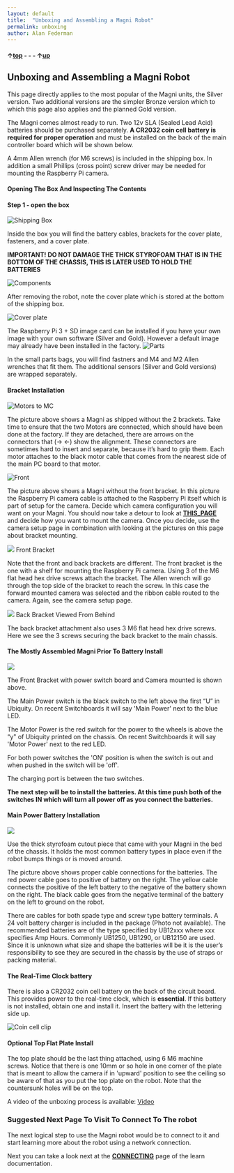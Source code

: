 ```yaml
---
layout: default
title:  "Unboxing and Assembling a Magni Robot"
permalink: unboxing
author: Alan Federman
---
```


#### &uarr;[top](https://ubiquityrobotics.github.io/learn/) - - - &uarr;[up](ix_quick_start)

## Unboxing and Assembling a Magni Robot

This page directly applies to the most popular of the Magni units, the Silver
version. Two additional versions are the simpler Bronze version which to which this page also applies
and the planned Gold version.

The Magni comes almost ready to run. Two 12v SLA (Sealed Lead Acid) batteries should be purchased separately. **A CR2032 coin cell battery is required for proper operation** and must be installed on the back of the main controller board which will be shown below.

A 4mm Allen wrench (for M6 screws) is included in the shipping box. In addition a small Phillips (cross point) screw driver may be needed for mounting the Raspberry Pi camera.

#### Opening The Box And Inspecting The Contents

#### Step 1 - open the box
![Shipping Box](unb1.JPG)

 Inside the box you will find the battery cables, brackets for the cover plate, fasteners, and a cover plate.

 **IMPORTANT! DO NOT DAMAGE THE THICK STYROFOAM THAT IS IN THE
 BOTTOM OF THE CHASSIS, THIS IS LATER USED TO HOLD THE BATTERIES**

 ![Components](unb2.JPG)

 After removing the robot, note the cover plate which is stored at the bottom of the shipping box.

 ![Cover plate](unb4.JPG)

 The Raspberry Pi 3 + SD image card can be installed if you have your own image with your own software (Silver and Gold). However a default image may already have been installed in the factory.
 ![Parts](unbparts.JPG)

  In the small parts bags, you will find fastners and  M4 and M2 Allen wrenches that fit them. The additional sensors (Silver and Gold versions) are wrapped separately.

<!--
 ![RPi 3 installed](unb7.JPG)

 The front and back brackets can be installed using the brackets require a M4 hex Allen wrench. We suggest an extra long (6 cm). The other included fasteners are M3 (M2 hex wrench) and a small Phillips screwdriver for Raspi Cam attachment. [See the detailed section on camera and sensor installation.](camera_sensors)
-->

#### Bracket Installation
![Motors to MC](unb5.JPG)

The picture above shows a Magni as shipped without the 2 brackets. Take time to ensure that the two Motors are connected, which should have been done at the factory. If they are detached, there are arrows on the connectors that (-> <-) show the alignment.
These connectors are sometimes hard to insert
and separate, because it’s hard to grip them.
Each motor attaches to the black
motor cable that comes from the nearest side of the main PC board to that motor.

![Front](MagniUnboxedWithoutTopBrackets.jpg)

The picture above shows a Magni without the front bracket.  In this picture the Raspberry Pi camera cable is attached to the Raspberry Pi itself which is part of setup for the camera.   Decide which camera configuration you will want on your Magni.    You should now take a detour to look at [**THIS_PAGE**](https://learn.ubiquityrobotics.com/camera_sensors)  and decide how you want to mount the camera.    Once you decide, use the camera setup page in combination with looking at the pictures on this page about bracket mounting.

![](MagniUnboxedAttachingTopFrontBracket.jpg)
Front Bracket

Note that the front and back brackets are different.  The front bracket is the one with a shelf for mounting the Raspberry Pi camera. Using 3 of the M6 flat head hex drive screws attach the bracket.  The Allen wrench will go through the top side of the bracket to reach the screw.    In this case the forward mounted camera was selected and the ribbon cable routed to the camera.  Again, see the camera setup page.

![](MagniUnboxedAttachingTopRearBracket.jpg)
Back Bracket Viewed From Behind

The back bracket attachment also uses 3 M6 flat head hex drive screws. Here we see the 3 screws securing the back bracket to the main chassis.

#### The Mostly Assembled Magni Prior To Battery Install
![](MagniUnboxedFrontViewNoBatteriest.jpg)

The Front Bracket with power switch board and Camera mounted is shown above.


The Main Power switch is the black switch to the left above the first “U” in Ubiquity.  On recent Switchboards it will say 'Main Power' next to the blue LED.

The Motor Power is the red switch for the power to the wheels is above the “y" of Ubiquity printed on the chassis. On recent Switchboards it will say 'Motor Power' next to the red LED.  

For both power switches the 'ON' position is when the switch is out and when pushed in the switch will be  'off'.

The charging port is between the two switches.  

**The next step will be to install the batteries.   At this time push both of the switches IN which will turn all power off as you connect the batteries.**


#### Main Power Battery Installation

![](MagniBatteryInstallation.jpg)

Use the thick styrofoam cutout piece that came with your Magni in the bed of the chassis. It holds the most common battery types in place even if the robot bumps things or is moved around.  

The picture above shows proper cable connections for the batteries.  The red power cable goes to positive of battery on the right.  The yellow cable connects the positive of the left battery to the negative of the battery shown on the right. The black cable goes from the negative terminal of the battery on the left to ground on the robot.

There are cables for both spade type and screw type battery terminals. A 24 volt battery charger is included in the package (Photo not available). The recommended batteries are of the type specified by UB12xxx where xxx specifies Amp Hours. Commonly UB1250, UB1290, or UB12150 are used. Since it is unknown what size and shape the batteries will be it is the user’s responsibility to see they are secured in the chassis by the use of straps or packing material.


<!-- *{TODO: Somewhere there needs to be a discussion of what size batteries to use.  The spade connector sizes need
to be specified.  The user should be prepared for a current inrush spark? (not sure that this still occurs on initial battery insertion)  Is there a strap to hold the batteries down?  How is it installed? }*

![Final](unb-bat.JPG)
-->
#### The Real-Time Clock battery
There is also a CR2032 coin cell battery on the back of the circuit board.  This provides power to the real-time clock, which is **essential**.  If this battery is not installed, obtain one and install it. Insert the battery with the lettering side up.

<!--![Coin cell Holder](battery_holder.png)

![Coin cell clip](BatteryClipInstallNote.jpg)-->
![Coin cell clip](Magni_CR2032_Battery.jpg)
#### Optional Top Flat Plate Install

The top plate should be the last thing attached, using 6  M6 machine screws. Notice that there is one 10mm or so hole in one corner of the plate that is meant to allow the camera if in 'upward' position to see the ceiling so be aware of that as you put the top plate on the robot.    Note that the countersunk holes will be on the top.

A video of the unboxing process is available:  [Video](https://youtu.be/pF38kFOl0Ic)

### Suggested Next Page To Visit To Connect To The robot

The next logical step to use the Magni robot would be to connect to it and start learning more about the robot using a network connection.  

Next you can take a look next at the [**CONNECTING**](https://learn.ubiquityrobotics.com/connecting)  page of the learn documentation.
